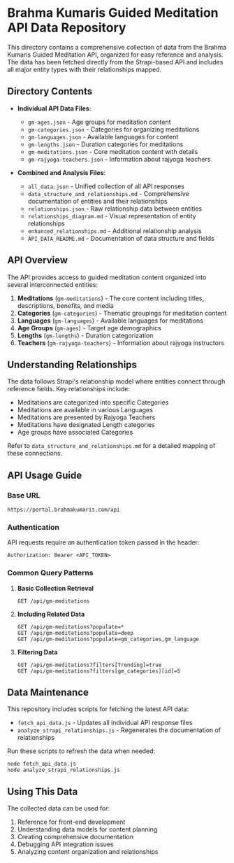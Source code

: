 # Brahma Kumaris Guided Meditation API Data Repository

This directory contains a comprehensive collection of data from the Brahma Kumaris Guided Meditation API, organized for easy reference and analysis. The data has been fetched directly from the Strapi-based API and includes all major entity types with their relationships mapped.

## Directory Contents

- **Individual API Data Files**:
  - `gm-ages.json` - Age groups for meditation content
  - `gm-categories.json` - Categories for organizing meditations
  - `gm-languages.json` - Available languages for content
  - `gm-lengths.json` - Duration categories for meditations
  - `gm-meditations.json` - Core meditation content with details
  - `gm-rajyoga-teachers.json` - Information about rajyoga teachers

- **Combined and Analysis Files**:
  - `all_data.json` - Unified collection of all API responses
  - `data_structure_and_relationships.md` - Comprehensive documentation of entities and their relationships
  - `relationships.json` - Raw relationship data between entities
  - `relationships_diagram.md` - Visual representation of entity relationships
  - `enhanced_relationships.md` - Additional relationship analysis
  - `API_DATA_README.md` - Documentation of data structure and fields

## API Overview

The API provides access to guided meditation content organized into several interconnected entities:

1. **Meditations** (`gm-meditations`) - The core content including titles, descriptions, benefits, and media
2. **Categories** (`gm-categories`) - Thematic groupings for meditation content
3. **Languages** (`gm-languages`) - Available languages for meditations
4. **Age Groups** (`gm-ages`) - Target age demographics 
5. **Lengths** (`gm-lengths`) - Duration categorization
6. **Teachers** (`gm-rajyoga-teachers`) - Information about rajyoga instructors

## Understanding Relationships

The data follows Strapi's relationship model where entities connect through reference fields. Key relationships include:

- Meditations are categorized into specific Categories
- Meditations are available in various Languages
- Meditations are presented by Rajyoga Teachers
- Meditations have designated Length categories
- Age groups have associated Categories

Refer to `data_structure_and_relationships.md` for a detailed mapping of these connections.

## API Usage Guide

### Base URL
```
https://portal.brahmakumaris.com/api
```

### Authentication
API requests require an authentication token passed in the header:
```
Authorization: Bearer <API_TOKEN>
```

### Common Query Patterns

1. **Basic Collection Retrieval**
   ```
   GET /api/gm-meditations
   ```

2. **Including Related Data**
   ```
   GET /api/gm-meditations?populate=*
   GET /api/gm-meditations?populate=deep
   GET /api/gm-meditations?populate=gm_categories,gm_language
   ```

3. **Filtering Data**
   ```
   GET /api/gm-meditations?filters[Trending]=true
   GET /api/gm-meditations?filters[gm_categories][id]=5
   ```

## Data Maintenance

This repository includes scripts for fetching the latest API data:

- `fetch_api_data.js` - Updates all individual API response files
- `analyze_strapi_relationships.js` - Regenerates the documentation of relationships

Run these scripts to refresh the data when needed:
```
node fetch_api_data.js
node analyze_strapi_relationships.js
```

## Using This Data

The collected data can be used for:

1. Reference for front-end development
2. Understanding data models for content planning
3. Creating comprehensive documentation
4. Debugging API integration issues
5. Analyzing content organization and relationships 